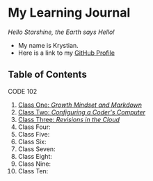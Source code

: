 # __My Learning Journal__

*Hello Starshine, the Earth says Hello!* 
  * My name is Krystian. 
  * Here is a link to my [GitHub Profile](https://github.com/KrystianFH)

## Table of Contents

CODE 102

1. [Class One: *Growth Mindset and Markdown*](growth-mindset.md)
1. [Class Two: *Configuring a Coder's Computer*](coders-computer.md)
1. [Class Three: *Revisions in the Cloud*](revisions-in-cloud.md) 
1. Class Four:
1. Class Five:
1. Class Six:
1. Class Seven: 
1. Class Eight:
1. Class Nine: 
1. Class Ten:

